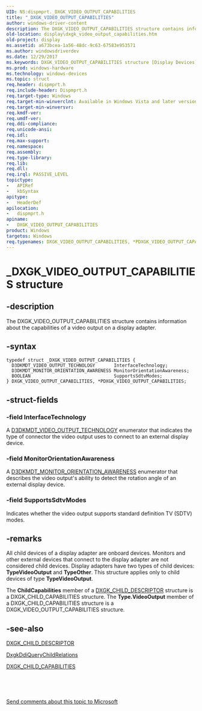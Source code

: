 ```yaml
---
UID: NS:dispmprt._DXGK_VIDEO_OUTPUT_CAPABILITIES
title: "_DXGK_VIDEO_OUTPUT_CAPABILITIES"
author: windows-driver-content
description: The DXGK_VIDEO_OUTPUT_CAPABILITIES structure contains information about the capabilities of a video output on a display adapter.
old-location: display\dxgk_video_output_capabilities.htm
old-project: display
ms.assetid: a673bcea-1a56-48dc-9c63-67583e953571
ms.author: windowsdriverdev
ms.date: 12/29/2017
ms.keywords: DXGK_VIDEO_OUTPUT_CAPABILITIES structure [Display Devices], dispmprt/PDXGK_VIDEO_OUTPUT_CAPABILITIES, _DXGK_VIDEO_OUTPUT_CAPABILITIES, DXGK_VIDEO_OUTPUT_CAPABILITIES, *PDXGK_VIDEO_OUTPUT_CAPABILITIES, display.dxgk_video_output_capabilities, DmStructs_018a3f8f-c9bd-4000-b27d-b3dc3e46f14a.xml, dispmprt/DXGK_VIDEO_OUTPUT_CAPABILITIES, PDXGK_VIDEO_OUTPUT_CAPABILITIES, PDXGK_VIDEO_OUTPUT_CAPABILITIES structure pointer [Display Devices]
ms.prod: windows-hardware
ms.technology: windows-devices
ms.topic: struct
req.header: dispmprt.h
req.include-header: Dispmprt.h
req.target-type: Windows
req.target-min-winverclnt: Available in Windows Vista and later versions of the Windows operating systems.
req.target-min-winversvr: 
req.kmdf-ver: 
req.umdf-ver: 
req.ddi-compliance: 
req.unicode-ansi: 
req.idl: 
req.max-support: 
req.namespace: 
req.assembly: 
req.type-library: 
req.lib: 
req.dll: 
req.irql: PASSIVE_LEVEL
topictype:
-	APIRef
-	kbSyntax
apitype:
-	HeaderDef
apilocation:
-	dispmprt.h
apiname:
-	DXGK_VIDEO_OUTPUT_CAPABILITIES
product: Windows
targetos: Windows
req.typenames: DXGK_VIDEO_OUTPUT_CAPABILITIES, *PDXGK_VIDEO_OUTPUT_CAPABILITIES
---
```


# _DXGK_VIDEO_OUTPUT_CAPABILITIES structure


## -description


The DXGK_VIDEO_OUTPUT_CAPABILITIES structure contains information about the capabilities of a video output on a display adapter.


## -syntax


````
typedef struct _DXGK_VIDEO_OUTPUT_CAPABILITIES {
  D3DKMDT_VIDEO_OUTPUT_TECHNOLOGY       InterfaceTechnology;
  D3DKMDT_MONITOR_ORIENTATION_AWARENESS MonitorOrientationAwareness;
  BOOLEAN                               SupportsSdtvModes;
} DXGK_VIDEO_OUTPUT_CAPABILITIES, *PDXGK_VIDEO_OUTPUT_CAPABILITIES;
````


## -struct-fields




### -field InterfaceTechnology

A <a href="..\d3dkmdt\ne-d3dkmdt-_d3dkmdt_video_output_technology.md">D3DKMDT_VIDEO_OUTPUT_TECHNOLOGY</a> enumerator that indicates the type of connector the video output uses to connect to an external display device.


### -field MonitorOrientationAwareness

A <a href="..\d3dkmdt\ne-d3dkmdt-_d3dkmdt_monitor_orientation_awareness.md">D3DKMDT_MONITOR_ORIENTATION_AWARENESS</a> enumerator that describes the video output's ability to detect the rotation angle of an external display device.


### -field SupportsSdtvModes

Indicates whether the video output supports standard definition TV (SDTV) modes.


## -remarks


All child devices of a display adapter are onboard devices. Monitors and other external devices that connect to the display adapter are not considered child devices. Display adapters have two types of child devices: <b>TypeVideoOutput</b> and <b>TypeOther</b>. This structure applies only to child devices of type <b>TypeVideoOutput</b>.

The <b>ChildCapabilities</b> member of a <a href="..\dispmprt\ns-dispmprt-_dxgk_child_descriptor.md">DXGK_CHILD_DESCRIPTOR</a> structure is a DXGK_CHILD_CAPABILITIES structure. The <b>Type.VideoOutput</b> member of a DXGK_CHILD_CAPABILITIES structure is a DXGK_VIDEO_OUTPUT_CAPABILITIES structure.



## -see-also

<a href="..\dispmprt\ns-dispmprt-_dxgk_child_descriptor.md">DXGK_CHILD_DESCRIPTOR</a>

<a href="..\dispmprt\nc-dispmprt-dxgkddi_query_child_relations.md">DxgkDdiQueryChildRelations</a>

<a href="..\dispmprt\ns-dispmprt-_dxgk_child_capabilities.md">DXGK_CHILD_CAPABILITIES</a>

 

 

<a href="mailto:wsddocfb@microsoft.com?subject=Documentation%20feedback [display\display]:%20DXGK_VIDEO_OUTPUT_CAPABILITIES structure%20 RELEASE:%20(12/29/2017)&amp;body=%0A%0APRIVACY STATEMENT%0A%0AWe use your feedback to improve the documentation. We don't use your email address for any other purpose, and we'll remove your email address from our system after the issue that you're reporting is fixed. While we're working to fix this issue, we might send you an email message to ask for more info. Later, we might also send you an email message to let you know that we've addressed your feedback.%0A%0AFor more info about Microsoft's privacy policy, see http://privacy.microsoft.com/en-us/default.aspx." title="Send comments about this topic to Microsoft">Send comments about this topic to Microsoft</a>

